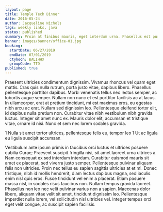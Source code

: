 ```yaml
---
layout: page
title: Temple Tech Dinner
date: 2016-05-24
author: Jacqueline Nichols
tags: weekly links, java
status: published
summary: Proin at finibus mauris, eget interdum urna. Phasellus est purus.
banner: images/banner/office-01.jpg
booking:
  startDate: 06/27/2019
  endDate: 07/01/2019
  ctyhocn: BALIHHX
  groupCode: TTD
published: true
---
```

Praesent ultricies condimentum dignissim. Vivamus rhoncus vel quam eget mattis. Cras quis nulla rutrum, porta justo vitae, dapibus libero. Phasellus pellentesque porttitor dapibus. Morbi venenatis tellus nec lectus semper, ac lobortis augue semper. Nullam non nunc et est porttitor facilisis ac at lacus. In ullamcorper, erat at pretium tincidunt, mi est maximus eros, eu egestas nibh arcu ac erat. Nullam sed dignissim leo. Pellentesque eleifend tortor elit, id dapibus nulla pretium non. Curabitur vitae nibh vestibulum nibh gravida luctus. Integer sit amet nunc ex. Mauris dolor elit, accumsan et tristique vitae, ornare id nisi. Nunc et sem nec lorem sodales gravida.

1 Nulla sit amet tortor ultrices, pellentesque felis eu, tempor leo
1 Ut ac ligula eu ligula suscipit accumsan.

Vestibulum ante ipsum primis in faucibus orci luctus et ultrices posuere cubilia Curae; Praesent suscipit fringilla nisi, sit amet laoreet urna ultrices a. Nam consequat ex sed interdum interdum. Curabitur euismod mauris sit amet ex placerat, sed viverra justo semper. Pellentesque pulvinar aliquam felis non ultricies. Proin nec tellus eu sapien sagittis ultricies at et mi. Donec tristique, nibh id mollis hendrerit, diam lectus dapibus magna, sed iaculis enim nisl quis eros.
Fusce tincidunt vel enim a placerat. Etiam posuere massa nisl, in sodales risus faucibus non. Nullam tempus gravida laoreet. Phasellus non leo nec velit pulvinar varius non a sapien. Maecenas dolor libero, aliquam vitae velit sit amet, tincidunt dignissim leo. Pellentesque imperdiet nulla lorem, vel sollicitudin nisl ultricies vel. Integer tempus orci eget velit congue, ac suscipit sapien facilisis.

